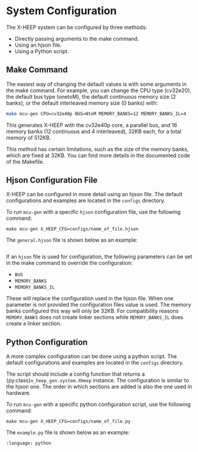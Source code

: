 # System Configuration

The X-HEEP system can be configured by three methods:
- Directly passing arguments to the make command.
- Using an hjson file.
- Using a Python script.

## Make Command

The easiest way of changing the default values is with some arguments in the make command. For example, you can change the CPU type (cv32e20), the default bus type (onetoM), the default continuous memory size (2 banks), or the default interleaved memory size (0 banks) with:

```bash
make mcu-gen CPU=cv32e40p BUS=NtoM MEMORY_BANKS=12 MEMORY_BANKS_IL=4
```

This generates X-HEEP with the cv32e40p core, a parallel bus, and 16 memory banks (12 continuous and 4 interleaved), 32KB each, for a total memory of 512KB.

This method has certain limitations, such as the size of the memory banks, which are fixed at 32KB. You can find more details in the documented code of the Makefile.

## Hjson Configuration File

X-HEEP can be configured in more detail using an hjson file. The default configurations and examples are located in the `configs` directory.

To run `mcu-gen` with a specific `hjson` configuration file, use the following command:

```{code} bash
make mcu-gen X_HEEP_CFG=configs/name_of_file.hjson
```

The `general.hjson` file is shown below as an example:

```{literalinclude} ../../../configs/general.hjson
```

If an `hjson` file is used for configuration, the following parameters can be set in the make command to override the configuration:

- `BUS`
- `MEMORY_BANKS`
- `MEMORY_BANKS_IL` 

These will replace the configuration used in the hjson file. When one parameter is not provided the configuration files value is used.
The memory banks configured this way will only be 32KB.
For compatibility reasons `MEMORY_BANKS` does not create linker sections while `MEMORY_BANKS_IL` does create a linker section.

## Python Configuration

A more complex configuration can be done using a python script. The default configurations and examples are located in the `configs` directory.

The script should include a config function that returns a {py:class}`x_heep_gen.system.XHeep` instance.
The configuration is similar to the hjson one. The order in which sections are added is also the one used in hardware.

To run `mcu-gen` with a specific python configuration script, use the following command:

```{code} bash
make mcu-gen X_HEEP_CFG=configs/name_of_file.py
```

The `example.py` file is shown below as an example:

```{literalinclude} ../../../configs/example.py
:language: python
```
